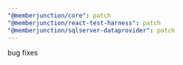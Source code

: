 ```yaml
---
"@memberjunction/core": patch
"@memberjunction/react-test-harness": patch
"@memberjunction/sqlserver-dataprovider": patch
---
```


bug fixes
